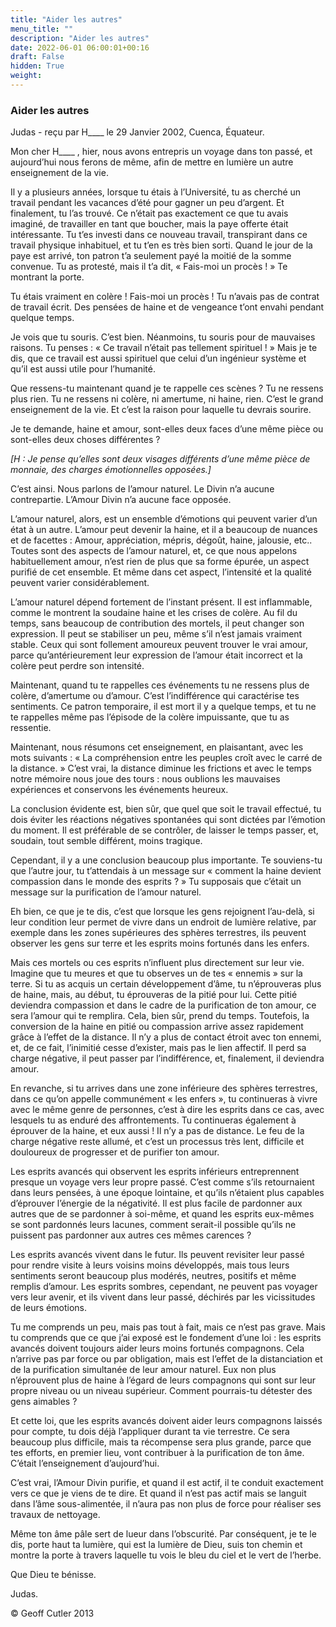 ```yaml
---
title: "Aider les autres"
menu_title: ""
description: "Aider les autres"
date: 2022-06-01 06:00:01+00:16
draft: False
hidden: True
weight:
---
```

### Aider les autres

Judas - reçu par H____ le 29 Janvier 2002, Cuenca, Équateur.

Mon cher H____ , hier, nous avons entrepris un voyage dans ton passé, et aujourd’hui nous ferons de même, afin de mettre en lumière un autre enseignement de la vie.

Il y a plusieurs années, lorsque tu étais à l’Université, tu as cherché un travail pendant les vacances d’été pour gagner un peu d’argent. Et finalement, tu l’as trouvé. Ce n’était pas exactement ce que tu avais imaginé, de travailler en tant que boucher, mais la paye offerte était intéressante. Tu t’es investi dans ce nouveau travail, transpirant dans ce travail physique inhabituel, et tu t’en es très bien sorti. Quand le jour de la paye est arrivé, ton patron t’a seulement payé la moitié de la somme convenue. Tu as protesté, mais il t’a dit, « Fais-moi un procès ! » Te montrant la porte.

Tu étais vraiment en colère ! Fais-moi un procès ! Tu n’avais pas de contrat de travail écrit. Des pensées de haine et de vengeance t’ont envahi pendant quelque temps.

Je vois que tu souris. C’est bien. Néanmoins, tu souris pour de mauvaises raisons. Tu penses : « Ce travail n’était pas tellement spirituel ! » Mais je te dis, que ce travail est aussi spirituel que celui d’un ingénieur système et qu’il est aussi utile pour l’humanité.

Que ressens-tu maintenant quand je te rappelle ces scènes ? Tu ne ressens plus rien. Tu ne ressens ni colère, ni amertume, ni haine, rien. C’est le grand enseignement de la vie. Et c’est la raison pour laquelle tu devrais sourire.

Je te demande, haine et amour, sont-elles deux faces d’une même pièce ou sont-elles deux choses différentes ?

*[H : Je pense qu’elles sont deux visages différents d’une même pièce de monnaie, des charges émotionnelles opposées.]*

C’est ainsi. Nous parlons de l’amour naturel. Le Divin n’a aucune contrepartie. L’Amour Divin n’a aucune face opposée.

L’amour naturel, alors, est un ensemble d’émotions qui peuvent varier d’un état à un autre. L’amour peut devenir la haine, et il a beaucoup de nuances et de facettes : Amour, appréciation, mépris, dégoût, haine, jalousie, etc.. Toutes sont des aspects de l’amour naturel, et, ce que nous appelons habituellement amour, n’est rien de plus que sa forme épurée, un aspect purifié de cet ensemble. Et même dans cet aspect, l’intensité et la qualité peuvent varier considérablement.

L’amour naturel dépend fortement de l’instant présent. Il est inflammable, comme le montrent la soudaine haine et les crises de colère. Au fil du temps, sans beaucoup de contribution des mortels, il peut changer son expression. Il peut se stabiliser un peu, même s’il n’est jamais vraiment stable. Ceux qui sont follement amoureux peuvent trouver le vrai amour, parce qu’antérieurement leur expression de l’amour était incorrect et la colère peut perdre son intensité.

Maintenant, quand tu te rappelles ces événements tu ne ressens plus de colère, d’amertume ou d’amour. C’est l’indifférence qui caractérise tes sentiments. Ce patron temporaire, il est mort il y a quelque temps, et tu ne te rappelles même pas l’épisode de la colère impuissante, que tu as ressentie.

Maintenant, nous résumons cet enseignement, en plaisantant, avec les mots suivants : «  La compréhension entre les peuples croît avec le carré de la distance. » C’est vrai, la distance diminue les frictions et avec le temps notre mémoire nous joue des tours : nous oublions les mauvaises expériences et conservons les événements heureux.

La conclusion évidente est, bien sûr, que quel que soit le travail effectué, tu dois éviter les réactions négatives spontanées qui sont dictées par l’émotion du moment. Il est préférable de se contrôler, de laisser le temps passer, et, soudain, tout semble différent, moins tragique.

Cependant, il y a une conclusion beaucoup plus importante. Te souviens-tu que l’autre jour, tu t’attendais à un message sur « comment la haine devient compassion dans le monde des esprits ? » Tu supposais que c’était un message sur la purification de l’amour naturel.

Eh bien, ce que je te dis, c’est que lorsque les gens rejoignent l’au-delà, si leur condition leur permet de vivre dans un endroit de lumière relative, par exemple dans les zones supérieures des sphères terrestres, ils peuvent observer les gens sur terre et les esprits moins fortunés dans les enfers.

Mais ces mortels ou ces esprits n’influent plus directement sur leur vie. Imagine que tu meures et que tu observes un de tes « ennemis » sur la terre. Si tu as acquis un certain développement d’âme, tu n’éprouveras plus de haine, mais, au début, tu éprouveras de la pitié pour lui. Cette pitié deviendra compassion et dans le cadre de la purification de ton amour, ce sera l’amour qui te remplira. Cela, bien sûr, prend du temps. Toutefois, la conversion de la haine en pitié ou compassion arrive assez rapidement grâce à l’effet de la distance. Il n’y a plus de contact étroit avec ton ennemi, et, de ce fait, l’inimitié cesse d’exister, mais pas le lien affectif. Il perd sa charge négative, il peut passer par l’indifférence, et, finalement, il deviendra amour.

En revanche, si tu arrives dans une zone inférieure des sphères terrestres, dans ce qu’on appelle communément « les enfers », tu continueras à vivre avec le même genre de personnes, c’est à dire les esprits dans ce cas, avec lesquels tu as enduré des affrontements. Tu continueras également à éprouver de la haine, et eux aussi ! Il n’y a pas de distance. Le feu de la charge négative reste allumé, et c’est un processus très lent, difficile et douloureux de progresser et de purifier ton amour.

Les esprits avancés qui observent les esprits inférieurs entreprennent presque un voyage vers leur propre passé. C’est comme s’ils retournaient dans leurs pensées, à une époque lointaine, et qu’ils n’étaient plus capables d’éprouver l’énergie de la négativité. Il est plus facile de pardonner aux autres que de se pardonner à soi-même, et quand les esprits eux-mêmes se sont pardonnés leurs lacunes, comment serait-il possible qu’ils ne puissent pas pardonner aux autres ces mêmes carences ?

Les esprits avancés vivent dans le futur. Ils peuvent revisiter leur passé pour rendre visite à leurs voisins moins développés, mais tous leurs sentiments seront beaucoup plus modérés, neutres, positifs et même remplis d’amour. Les esprits sombres, cependant, ne peuvent pas voyager vers leur avenir, et ils vivent dans leur passé, déchirés par les vicissitudes de leurs émotions.

Tu me comprends un peu, mais pas tout à fait, mais ce n’est pas grave. Mais tu comprends que ce que j’ai exposé est le fondement d’une loi : les esprits avancés doivent toujours aider leurs moins fortunés compagnons. Cela n’arrive pas par force ou par obligation, mais est l’effet de la distanciation et de la purification simultanée de leur amour naturel. Eux non plus n’éprouvent plus de haine à l’égard de leurs compagnons qui sont sur leur propre niveau ou un niveau supérieur. Comment pourrais-tu détester des gens aimables ?

Et cette loi, que les esprits avancés doivent aider leurs compagnons laissés pour compte, tu dois déjà l’appliquer durant ta vie terrestre. Ce sera beaucoup plus difficile, mais ta récompense sera plus grande, parce que tes efforts, en premier lieu, vont contribuer à la purification de ton âme. C’était l’enseignement d’aujourd’hui.

C’est vrai, l’Amour Divin purifie, et quand il est actif, il te conduit exactement vers ce que je viens de te dire. Et quand il n’est pas actif mais se languit dans l’âme sous-alimentée, il n’aura pas non plus de force pour réaliser ses travaux de nettoyage.

Même ton âme pâle sert de lueur dans l’obscurité. Par conséquent, je te le dis, porte haut ta lumière, qui est la lumière de Dieu, suis ton chemin et montre la porte à travers laquelle tu vois le bleu du ciel et le vert de l’herbe.

Que Dieu te bénisse.

Judas.

© Geoff Cutler 2013
